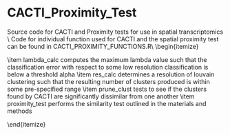 # CACTI_Proximity_Test
Source code for CACTI and Proximity tests for use in spatial transcriptomics \\
Code for individual function used for CACTI and the spatial proximity test can be found in CACTI_PROXIMITY_FUNCTIONS.R\\
\begin{itemize}

\item lambda_calc computes the maximum lambda value such that the classification error with respect to some low resolution classification is below a threshold alpha
\item res_calc determines a resolution of louvain clustering such that the resulting number of clusters produced is within some pre-specified range
\item prune_clust tests to see if the clusters found by CACTI are significantly dissimilar from one another 
\item proximity_test performs the similarity test outlined in the materials and methods  

\end{itemize}

